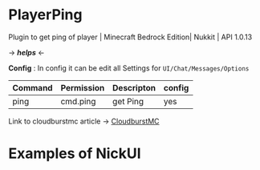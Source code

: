 # PlayerPing
Plugin to get ping of player | Minecraft Bedrock Edition| Nukkit | API 1.0.13

-> ***helps*** <-

**Config** : In config it can be edit all Settings for `UI/Chat/Messages/Options`

| Command | Permission | Descripton | config |
| --- | ------|-----| -------|
|ping| cmd.ping  |get Ping| yes |



Link to cloudburstmc article -> [CloudburstMC](https://cloudburstmc.org/resources/nickchangergui.783/)

# Examples of NickUI
